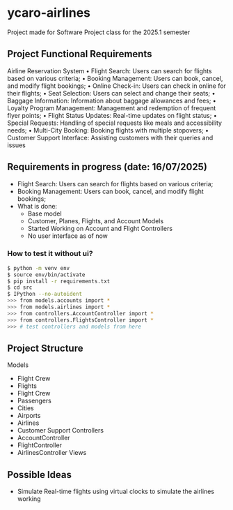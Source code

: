 # ycaro-airlines
Project made for Software Project class for the 2025.1 semester

## Project Functional Requirements
Airline Reservation System
• Flight Search: Users can search for flights based on various criteria;
• Booking Management: Users can book, cancel, and modify flight bookings;
• Online Check-in: Users can check in online for their flights;
• Seat Selection: Users can select and change their seats;
• Baggage Information: Information about baggage allowances and fees;
• Loyalty Program Management: Management and redemption of frequent flyer points;
• Flight Status Updates: Real-time updates on flight status;
• Special Requests: Handling of special requests like meals and accessibility needs;
• Multi-City Booking: Booking flights with multiple stopovers;
• Customer Support Interface: Assisting customers with their queries and issues

## Requirements in progress (date: 16/07/2025)
-  Flight Search: Users can search for flights based on various criteria; 
-  Booking Management: Users can book, cancel, and modify flight bookings;
-  What is done:
    - Base model
    - Customer, Planes, Flights, and Account Models
    - Started Working on Account and Flight Controllers
    - No user interface as of now
### How to test it without ui?
```bash
$ python -m venv env
$ source env/bin/activate
$ pip install -r requirements.txt
$ cd src 
$ IPython --no-autoident
>>> from models.accounts import * 
>>> from models.airlines import *
>>> from controllers.AccountController import *
>>> from controllers.FlightsController import *
>>> # test controllers and models from here
```


## Project Structure
Models
- Flight Crew
- Flights
- Flight Crew
- Passengers
- Cities
- Airports
- Airlines
- Customer Support 
Controllers
- AccountController
- FlightController
- AirlinesController
Views


## Possible Ideas
- Simulate Real-time flights using virtual clocks to simulate the airlines working

